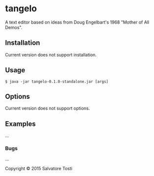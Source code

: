 # tangelo
A text editor based on ideas from Doug Engelbart's 1968 "Mother of All Demos".

## Installation
Current version does not support installation.

## Usage

    $ java -jar tangelo-0.1.0-standalone.jar [args]

## Options

Current version does not support options.

## Examples

...

### Bugs

...

Copyright © 2015 Salvatore Tosti
